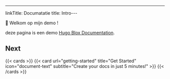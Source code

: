 ---
linkTitle: Documatatie
title: Intro---

👋 Welkom op mijn demo !

<!--more-->

deze pagina is een demo [Hugo Blox Documentation](https://duynis.nl/).

## Next

{{< cards >}}
  {{< card url="getting-started" title="Get Started" icon="document-text" subtitle="Create your docs in just 5 minutes!" >}}
{{< /cards >}}
